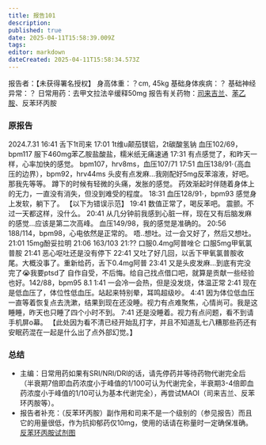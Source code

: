 ```yaml
---
title: 报告101
description: 
published: true
date: 2025-04-11T15:58:39.009Z
tags: 
editor: markdown
dateCreated: 2025-04-11T15:58:34.573Z
---
```


﻿报告者：【未获得署名授权】
身高体重：？cm, 45kg
基础身体疾病：？
基础神经异常：？
日常用药：去甲文拉法辛缓释50mg
报告有关药物：[司来吉兰](/%E5%8F%B8%E6%9D%A5%E5%90%89%E5%85%B0-%E8%8B%AF%E4%B9%99%E8%83%BA-%E5%AE%89%E9%9D%9E%E4%BB%96%E9%85%AE/)、[苯乙胺](/PEA/)、反苯环丙胺

### 原报告
2024.7.31
16:41 舌下1t司来
17:01 1t维u颠茄镁铝，2t碳酸氢钠 血压102/69，bpm117 服下460mg苯乙胺盐酸盐，糯米纸无痛速通
17:31 有点感觉了，和昨天一样，心率加快的感觉。 bpm107，hrv8ms，血压107/71
17:51 血压138/91·（高血压的边界），bpm92，hrv44ms 头皮有点发麻...我刚配好5mg反苯溶液，好吧。那我先等等。 蹲下的时候有轻微的头痛，发胀的感觉。 药效渐起时伴随着身体上的无力，一直没有消失，但没到难受的程度。
18:31 血压128/91·，bpm93 感觉身上发软，躺下了。
【以下为错误示范】
19:41 数值正常了，喝反苯吧。 震颤。不过一天都这样，没什么。
20:41 从几分钟前我感到心脏一样，现在又有后脑发麻的感觉...应该是第二次高峰。 血压149/98，我的感觉是准确的。
20:56 188/114，bpm98，心电依然是正常的。 唔..想吐。过一会又好了，然后又想吐。
21:01 15mg酚妥拉明
21:06 163/103
21:?? 口服0.4mg阿普唑仑 口服5mg甲氧氯普胺
21:41 恶心呕吐还是没有停下
22:41 又吐了好几回，以舌下甲氧氯普胺收尾。大概没事了。重新给药，舌下0.4mg阿普
23:41 又是头皮发麻...到底有完没完了😭我要ptsd了 自作自受，不后悔。给自己找点借口吧，就算是贡献一些经验也好。142/88，bpm95
8.1 1:41 一会冷一会热，但是没发烧，体温正常
2:41 现在是低血压了，体位性低血压。站起来特别晕，耳鸣超级吵。
4:41 因为体位低血压一直等着恢复点去洗漱，结果到现在还没睡。视力有点难聚焦，心情尚可。我是这睡睡，昨天也只睡了四个小时不到。
7:41 还是没睡着。视力有点问题，看不到请手机屏o幕。
【此处因为看不清已经开始乱打字，并且不知道乱七八糟那些药还有安眠药混在一起是什么出了点外部幻觉。】

### 总结
- 主编：日常用药如果有SRI/NRI/DRI的话，请先停药并等待药物代谢完全后（半衰期7倍即血药浓度小于峰值的1/100可认为代谢完全，半衰期3-4倍即血药浓度小于峰值的1/10可认为基本代谢完全），再尝试MAOI（司来吉兰、反苯环丙胺等）。
- 报告者补充：（反苯环丙胺）副作用和司来不是一个级别的（参见报告）而且它的用量很低，作为抗抑郁药仅10mg，使用的话请在称量时一定确保准确。[反苯环丙胺试剂图](./imgs/反苯环丙胺试剂图.jpg)

